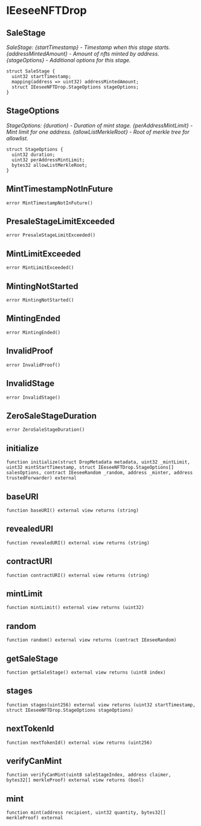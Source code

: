 # IEeseeNFTDrop


## SaleStage

_SaleStage:
{startTimestamp} - Timestamp when this stage starts.
{addressMintedAmount} - Amount of nfts minted by address.
{stageOptions} - Additional options for this stage._

```solidity
struct SaleStage {
  uint32 startTimestamp;
  mapping(address => uint32) addressMintedAmount;
  struct IEeseeNFTDrop.StageOptions stageOptions;
}
```
## StageOptions

_StageOptions:
{duration} - Duration of mint stage.
{perAddressMintLimit} - Mint limit for one address.
{allowListMerkleRoot} - Root of merkle tree for allowlist._

```solidity
struct StageOptions {
  uint32 duration;
  uint32 perAddressMintLimit;
  bytes32 allowListMerkleRoot;
}
```
## MintTimestampNotInFuture

```solidity
error MintTimestampNotInFuture()
```

## PresaleStageLimitExceeded

```solidity
error PresaleStageLimitExceeded()
```

## MintLimitExceeded

```solidity
error MintLimitExceeded()
```

## MintingNotStarted

```solidity
error MintingNotStarted()
```

## MintingEnded

```solidity
error MintingEnded()
```

## InvalidProof

```solidity
error InvalidProof()
```

## InvalidStage

```solidity
error InvalidStage()
```

## ZeroSaleStageDuration

```solidity
error ZeroSaleStageDuration()
```

## initialize

```solidity
function initialize(struct DropMetadata metadata, uint32 _mintLimit, uint32 mintStartTimestamp, struct IEeseeNFTDrop.StageOptions[] salesOptions, contract IEeseeRandom _random, address _minter, address trustedForwarder) external
```

## baseURI

```solidity
function baseURI() external view returns (string)
```

## revealedURI

```solidity
function revealedURI() external view returns (string)
```

## contractURI

```solidity
function contractURI() external view returns (string)
```

## mintLimit

```solidity
function mintLimit() external view returns (uint32)
```

## random

```solidity
function random() external view returns (contract IEeseeRandom)
```

## getSaleStage

```solidity
function getSaleStage() external view returns (uint8 index)
```

## stages

```solidity
function stages(uint256) external view returns (uint32 startTimestamp, struct IEeseeNFTDrop.StageOptions stageOptions)
```

## nextTokenId

```solidity
function nextTokenId() external view returns (uint256)
```

## verifyCanMint

```solidity
function verifyCanMint(uint8 saleStageIndex, address claimer, bytes32[] merkleProof) external view returns (bool)
```

## mint

```solidity
function mint(address recipient, uint32 quantity, bytes32[] merkleProof) external
```


